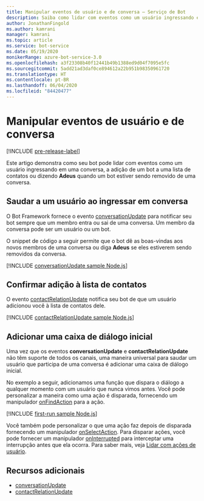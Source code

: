 ```yaml
---
title: Manipular eventos de usuário e de conversa – Serviço de Bot
description: Saiba como lidar com eventos como um usuário ingressando em uma conversa usando o SDK do Bot Framework para Node.js.
author: JonathanFingold
ms.author: kamrani
manager: kamrani
ms.topic: article
ms.service: bot-service
ms.date: 05/19/2020
monikerRange: azure-bot-service-3.0
ms.openlocfilehash: a3f23308b40f12441b49b1388ed9d04f7095e5fc
ms.sourcegitcommit: 5add21ad3daf0ce894612a22b951b98350961720
ms.translationtype: HT
ms.contentlocale: pt-BR
ms.lasthandoff: 06/04/2020
ms.locfileid: "84420477"
---
```

# <a name="handle-user-and-conversation-events"></a>Manipular eventos de usuário e de conversa

[!INCLUDE [pre-release-label](../includes/pre-release-label-v3.md)]

Este artigo demonstra como seu bot pode lidar com eventos como um usuário ingressando em uma conversa, a adição de um bot a uma lista de contatos ou dizendo **Adeus** quando um bot estiver sendo removido de uma conversa.

## <a name="greet-a-user-on-conversation-join"></a>Saudar a um usuário ao ingressar em conversa

O Bot Framework fornece o evento [conversationUpdate][conversationUpdate] para notificar seu bot sempre que um membro entra ou sai de uma conversa. Um membro da conversa pode ser um usuário ou um bot.

O snippet de código a seguir permite que o bot dê as boas-vindas aos novos membros de uma conversa ou diga **Adeus** se eles estiverem sendo removidos da conversa.

[!INCLUDE [conversationUpdate sample Node.js](../includes/snippet-code-node-conversationupdate-1.md)]

## <a name="acknowledge-add-to-contacts-list"></a>Confirmar adição à lista de contatos

O evento [contactRelationUpdate][contactRelationUpdate] notifica seu bot de que um usuário adicionou você à lista de contatos dele.

[!INCLUDE [contactRelationUpdate sample Node.js](../includes/snippet-code-node-contactrelationupdate-1.md)]

## <a name="add-a-first-run-dialog"></a>Adicionar uma caixa de diálogo inicial

Uma vez que os eventos **conversationUpdate** e **contactRelationUpdate** não têm suporte de todos os canais, uma maneira universal para saudar um usuário que participa de uma conversa é adicionar uma caixa de diálogo inicial.

No exemplo a seguir, adicionamos uma função que dispara o diálogo a qualquer momento com um usuário que nunca vimos antes. Você pode personalizar a maneira como uma ação é disparada, fornecendo um manipulador [onFindAction][onFindAction] para a ação.

[!INCLUDE [first-run sample Node.js](../includes/snippet-code-node-first-run-dialog-1.md)]

Você também pode personalizar o que uma ação faz depois de disparada fornecendo um manipulador [onSelectAction][onSelectAction]. Para disparar ações, você pode fornecer um manipulador [onInterrupted][onInterrupted] para interceptar uma interrupção antes que ela ocorra. Para saber mais, veja [Lidar com ações de usuário](bot-builder-nodejs-dialog-actions.md).

## <a name="additional-resources"></a>Recursos adicionais

* [conversationUpdate][conversationUpdate]
* [contactRelationUpdate][contactRelationUpdate]

[conversationUpdate]: https://docs.microsoft.com/javascript/api/botbuilder/iconversationupdate?view=botbuilder-ts-3.0
[contactRelationUpdate]: https://docs.microsoft.com/javascript/api/botbuilder/icontactrelationupdate?view=botbuilder-ts-3.0

[onFindAction]: https://docs.microsoft.com/javascript/api/botbuilder/itriggeractionoptions?view=botbuilder-ts-3.0#onfindaction
[onSelectAction]: https://docs.microsoft.com/javascript/api/botbuilder/itriggeractionoptions?view=botbuilder-ts-3.0#onselectaction
[onInterrupted]: https://docs.microsoft.com/javascript/api/botbuilder/itriggeractionoptions?view=botbuilder-ts-3.0#oninterrupted

[SendTyping]: https://docs.microsoft.com/javascript/api/botbuilder/session?view=botbuilder-ts-3.0#sendtyping--
[IMessage]: https://docs.microsoft.com/javascript/api/botbuilder/imessage?view=botbuilder-ts-3.0
[ChatConnector]: https://docs.microsoft.com/javascript/api/botbuilder/chatconnector?view=botbuilder-ts-3.0
[session_userData]: https://docs.microsoft.com/javascript/api/botbuilder/session?view=botbuilder-ts-3.0#userdata
